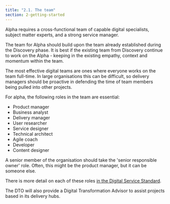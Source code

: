 ```yaml
---
title: "2.1. The team"
section: 2-getting-started
---
```


Alpha requires a cross-functional team of capable digital specialists, subject matter experts, and a strong service manager.

The team for Alpha should build upon the team already established during the Discovery phase. It is best if the existing team from Discovery continue to work on the Alpha - keeping in the existing empathy, context and momentum within the team.

The most effective digital teams are ones where everyone works on the team full-time. In large organisations this can be difficult, so delivery managers should be proactive in defending the time of team members being pulled into other projects.

For alpha, the following roles in the team are essential:

- Product manager
- Business analyst
- Delivery manager
- User researcher
- Service designer
- Technical architect
- Agile coach
- Developer
- Content designer

A senior member of the organisation should take the 'senior responsible owner' role. Often, this might be the product manager, but it can be someone else.

There is more detail on each of these roles [in the Digital Service Standard](https://www.dto.gov.au/standard/design-guides/the-team/).

The DTO will also provide a Digital Transformation Advisor to assist projects based in its delivery hubs.
